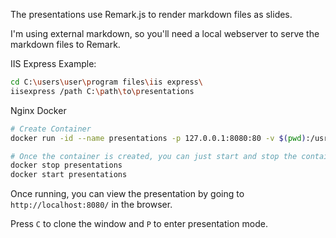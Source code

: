 The presentations use Remark.js to render markdown files as slides.

I'm using external markdown, so you'll need a local webserver to serve the markdown files to Remark.

IIS Express Example: 

```bash
cd C:\users\user\program files\iis express\
iisexpress /path C:\path\to\presentations
```

Nginx Docker

```bash
# Create Container
docker run -id --name presentations -p 127.0.0.1:8080:80 -v $(pwd):/usr/share/nginx/html:ro nginx

# Once the container is created, you can just start and stop the container
docker stop presentations
docker start presentations
```

Once running, you can view the presentation by going to `http://localhost:8080/` in the browser.

Press `C` to clone the window and `P` to enter presentation mode.